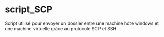 # script_SCP
Script utilisé pour envoyer un dossier entre une machine hôte windows et une machine virtuelle grâce au protocole SCP et SSH
